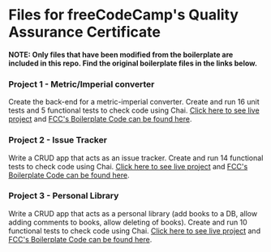 # Files for freeCodeCamp's Quality Assurance Certificate
**NOTE: Only files that have been modified from the boilerplate are included in this repo. Find the original boilerplate files in the links below.**

### Project 1 - Metric/Imperial converter
Create the back-end for a metric-imperial converter. Create and run 16 unit tests and 5 functional tests to check code using Chai.
[Click here to see live project](https://fcc-metric-converter-qa-project-1.andyb123.repl.co/) and [FCC's Boilerplate Code can be found here](https://github.com/freeCodeCamp/boilerplate-project-metricimpconverter/).

### Project 2 - Issue Tracker
Write a CRUD app that acts as an issue tracker. Create and run 14 functional tests to check code using Chai.
[Click here to see live project](https://FCC-Issue-tracker-QA-Project-2.andyb123.repl.co) and [FCC's Boilerplate Code can be found here](https://github.com/freeCodeCamp/boilerplate-project-issuetracker/).

### Project 3 - Personal Library
Write a CRUD app that acts as a personal library (add books to a DB, allow adding comments to books, allow deleting of books). Create and run 10 functional tests to check code using Chai.
[Click here to see live project](https://FCC-Personal-Library-QA-Project-3.andyb123.repl.co) and [FCC's Boilerplate Code can be found here](https://github.com/freeCodeCamp/boilerplate-project-library).
